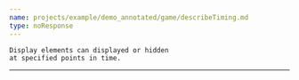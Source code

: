```yaml
---
name: projects/example/demo_annotated/game/describeTiming.md
type: noResponse
---
```


```
Display elements can displayed or hidden
at specified points in time.
```

---
